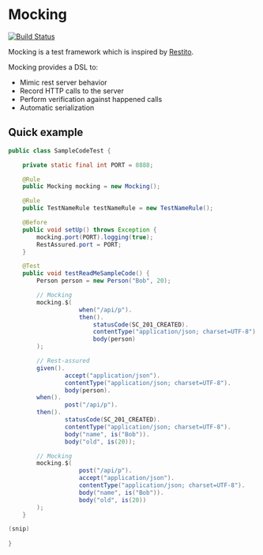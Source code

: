 # Mocking

[![Build Status](http://ci.buildria.com/job/mocking/badge/icon)](http://ci.buildria.com/job/mocking/)

Mocking is a test framework  which is inspired by [Restito](https://github.com/mkotsur/restito).

Mocking provides a DSL to:

 * Mimic rest server behavior
 * Record HTTP calls to the server
 * Perform verification against happened calls 
 * Automatic serialization

## Quick example


``` java
public class SampleCodeTest {

    private static final int PORT = 8888;

    @Rule
    public Mocking mocking = new Mocking();

    @Rule
    public TestNameRule testNameRule = new TestNameRule();

    @Before
    public void setUp() throws Exception {
        mocking.port(PORT).logging(true);
        RestAssured.port = PORT;
    }

    @Test
    public void testReadMeSampleCode() {
        Person person = new Person("Bob", 20);

        // Mocking
        mocking.$(
                    when("/api/p").
                    then().
                        statusCode(SC_201_CREATED).
                        contentType("application/json; charset=UTF-8").
                        body(person)
        );

        // Rest-assured
        given().
                accept("application/json").
                contentType("application/json; charset=UTF-8").
                body(person).
        when().
                post("/api/p").
        then().
                statusCode(SC_201_CREATED).
                contentType("application/json; charset=UTF-8").
                body("name", is("Bob")).
                body("old", is(20));

        // Mocking
        mocking.$(
                    post("/api/p").
                    accept("application/json").
                    contentType("application/json; charset=UTF-8").
                    body("name", is("Bob")).
                    body("old", is(20))
        );
    }

(snip)
    
}
```
